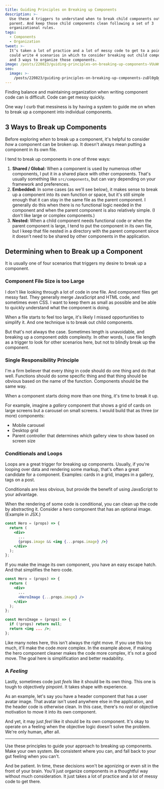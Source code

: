 ```yaml
---
title: Guiding Principles on Breaking up Components
description: >-
  Use these 4 triggers to understand when to break child components out of a
  parent. And keep those child components clean following a set of 3
  organizational rules.
tags:
  - Components
  - Organization
tweet: >-
  It’s taken a lot of practice and a lot of messy code to get to a point where I
  could write 4 scenarios in which to consider breaking out child components,
  and 3 ways to organize those components.
image: /posts/220823/guiding-principles-on-breaking-up-components-VUuWmXVD.png
seo:
  image: >-
    /posts/220823/guiding-principles-on-breaking-up-components-zuDl0gQg--meta.png
---
```


Finding balance and maintaining organization when writing component code can is difficult. Code can get messy quickly.

One way I curb that messiness is by having a system to guide me on when to break up a component into individual components.

## 3 Ways to Break up Components

Before exploring _when_ to break up a component, it's helpful to consider _how_ a component can be broken up. It doesn't always mean putting a component in its own file.

I tend to break up components in one of three ways:

1. **Shared / Global:** When a component is used by numerous other components, I put it in a shared place with other components. That's usually something like `src/components`, but can vary depending on your framework and preferences.
1. **Embedded:** In some cases (as we'll see below), it makes sense to break up a component into its own function or space, but it's still simple enough that it can stay in the same file as the parent component. I generally do this when there is no functional logic needed in the component and when the parent component is also relatively simple. (I don't like large or complex components.)
1. **Nested:** When a child component needs functional code or when the parent component is large, I tend to put the component in its own file, but I keep that file nested in a directory with the parent component since it doesn't need to be shared by other components in the application.

## Determining when to Break up a Component

It is usually one of four scenarios that triggers my desire to break up a component.

### Component File Size is too Large

I don't like looking through a lot of code in one file. And component files get messy fast. They generally merge JavaScript and HTML code, and sometimes even CSS. I want to keep them as small as possible and be able to quickly understand what the component is doing.

When a file starts to feel too large, it's likely I missed opportunities to simplify it. And one technique is to break out child components.

But that's not always the case. Sometimes length is unavoidable, and breaking up a component _adds_ complexity. In other words, I use file length as a trigger to look for other scenarios here, but not to blindly break up the component.

### Single Responsibility Principle

I'm a firm believer that every _thing_ in code should do one thing and do that well. Functions should do some specific thing and that thing should be obvious based on the name of the function. Components should be the same way.

When a component starts doing more than one thing, it's time to break it up.

For example, imagine a _gallery_ component that shows a grid of cards on large screens but a carousel on small screens. I would build that as three (or more) components:

- Mobile carousel
- Desktop grid
- Parent controller that determines which gallery view to show based on screen size

### Conditionals and Loops

Loops are a great trigger for breaking up components. Usually, if you're looping over data and rendering some markup, that's often a great candidate for a component. Examples: cards in a grid, images in a gallery, tags on a post.

Conditionals are less obvious, but provide the benefit of using JavaScript to your advantage.

When the rendering of some code is conditional, you can clean up the code by abstracting it. Consider a hero component that has an optional image. (Example in JSX.)

```jsx
const Hero = (props) => {
  return (
    <div>
      ...
      {props.image && <img {...props.image} />}
    </div>
  );
};
```

If you make the image its own component, you have an easy escape hatch. And that simplifies the hero code.

```jsx
const Hero = (props) => {
  return (
    <div>
      ...
      <HeroImage {...props.image} />
    </div>
  );
};

const HeroImage = (props) => {
  if (!props) return null;
  return <img ... />;
};
```

Like many notes here, this isn't always the right move. If you use this too much, it'll make the code _more_ complex. In the example above, if making the hero component cleaner makes the code more complex, it's not a good move. The goal here is simplification and better readability.

### A _Feeling_

Lastly, sometimes code just _feels_ like it should be its own thing. This one is tough to objectively pinpoint. It takes shape with experience.

As an example, let's say you have a header component that has a user avatar image. That avatar isn't used anywhere else in the application, and the header code is otherwise clean. In this case, there's no _real_ or objective motivation to move it into its own component.

And yet, it may just _feel_ like it should be its own component. It's okay to operate on a feeling when the objective logic doesn't solve the problem. We're only human, after all.

---

Use these principles to guide your approach to breaking up components. Make your own system. Be consistent where you can, and fall back to your gut feeling when you can't.

And be patient. In time, these decisions won't be agonizing or even sit in the front of your brain. You'll just organize components in a thoughtful way without much consideration. It just takes a lot of practice and a lot of messy code to get there.
